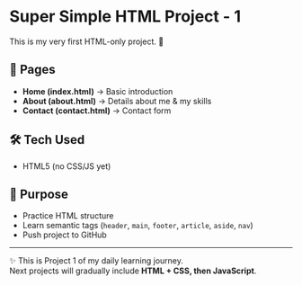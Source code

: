 # Super Simple HTML Project - 1

This is my very first HTML-only project. 🚀  

## 📌 Pages
- **Home (index.html)** → Basic introduction
- **About (about.html)** → Details about me & my skills
- **Contact (contact.html)** → Contact form

## 🛠️ Tech Used
- HTML5 (no CSS/JS yet)

## 🎯 Purpose
- Practice HTML structure
- Learn semantic tags (`header`, `main`, `footer`, `article`, `aside`, `nav`)
- Push project to GitHub

---

✨ This is Project 1 of my daily learning journey.  
Next projects will gradually include **HTML + CSS, then JavaScript**.

